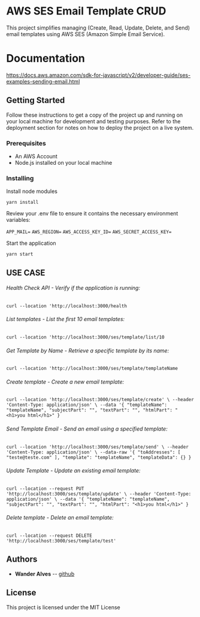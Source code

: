 # AWS SES Email Template CRUD

This project simplifies managing (Create, Read, Update, Delete, and Send) email templates using AWS SES (Amazon Simple Email Service).

# Documentation

https://docs.aws.amazon.com/sdk-for-javascript/v2/developer-guide/ses-examples-sending-email.html

## Getting Started

Follow these instructions to get a copy of the project up and running on your local machine for development and testing purposes. Refer to the deployment section for notes on how to deploy the project on a live system.

### Prerequisites

-   An AWS Account
-   Node.js installed on your local machine

### Installing

Install node modules

`yarn install`

Review your .env file to ensure it contains the necessary environment variables:

`APP_MAIL=`
`AWS_REGION=`
`AWS_ACCESS_KEY_ID=`
`AWS_SECRET_ACCESS_KEY=`

Start the application

`yarn start`

## USE CASE

###### Health Check API - Verify if the application is running:

`curl --location 'http://localhost:3000/health`

###### List templates - List the first 10 email templates:

`curl --location 'http://localhost:3000/ses/template/list/10`

###### Get Template by Name - Retrieve a specific template by its name:

`curl --location 'http://localhost:3000/ses/template/templateName`

###### Create template - Create a new email template:

`curl --location 'http://localhost:3000/ses/template/create' \
--header 'Content-Type: application/json' \
--data '{
    "templateName": "templateName",
    "subjectPart": "",
    "textPart": "",
    "htmlPart": "<h1>you html</h1>"
}`

###### Send Template Email - Send an email using a specified template:

`curl --location 'http://localhost:3000/ses/template/send' \
--header 'Content-Type: application/json' \
--data-raw '{
    "toAddresses": [
        "teste@teste.com"
    ],
    "template": "templateName",
    "templateData": {}
}`

###### Update Template - Update an existing email template:

`curl --location --request PUT 'http://localhost:3000/ses/template/update' \
--header 'Content-Type: application/json' \
--data '{
    "templateName": "templateName",
    "subjectPart": "",
    "textPart": "",
    "htmlPart": "<h1>you html</h1>"
}`

###### Delete template - Delete an email template:

`curl --location --request DELETE 'http://localhost:3000/ses/template/test'`

## Authors

-   **Wander Alves** -- [github](https://github.com/wsilva94)

## License

This project is licensed under the MIT License 
